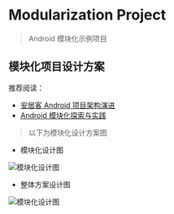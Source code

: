 # Modularization Project

> Android 模块化示例项目

## 模块化项目设计方案

推荐阅读：

* [安居客 Android 项目架构演进](https://mp.weixin.qq.com/s?__biz=MzU4ODM2MjczNA==&mid=2247483731&idx=1&sn=76bd5612ba723171b6ebac69aaf039f8&chksm=fddca7d2caab2ec4eec8736cf4005615c401984e2218a0cfc71dddfe3a204495c4e8a7312b4a&scene=38#wechat_redirect)
* [Android 模块化探索与实践](https://mp.weixin.qq.com/s?__biz=MzU4ODM2MjczNA==&mid=2247483732&idx=1&sn=b7ee1151b2c8ad2e997b8db39adf3267&chksm=fddca7d5caab2ec33905cc3350f31c0c98794774b0d04a01845565e3989b1f20205c7f432cb9&scene=38#wechat_redirect)

> 以下为模块化设计方案图

* 模块化设计图

![模块化设计图](https://github.com/BaronZ88/Blog/blob/master/%E6%9E%B6%E6%9E%84%E8%AE%BE%E8%AE%A1/%E5%AE%89%E5%B1%85%E5%AE%A2Android%E9%A1%B9%E7%9B%AE%E6%9E%B6%E6%9E%84%E6%BC%94%E8%BF%9B/modularization1.1.png)

* 整体方案设计图

![模块化设计图](https://github.com/BaronZ88/Blog/blob/master/%E6%9E%B6%E6%9E%84%E8%AE%BE%E8%AE%A1/%E5%AE%89%E5%B1%85%E5%AE%A2Android%E9%A1%B9%E7%9B%AE%E6%9E%B6%E6%9E%84%E6%BC%94%E8%BF%9B/modularization4.1.png)



